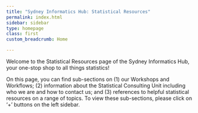 ```yaml
---
title: "Sydney Informatics Hub: Statistical Resources"
permalink: index.html
sidebar: sidebar
type: homepage
class: first
custom_breadcrumb: Home

---
```


Welcome to the Statistical Resources page of the Sydney Informatics Hub, your one-stop shop to all things statistics!

On this page, you can find sub-sections on (1) our Workshops and Workflows; (2) information about the Statistical Consulting Unit including who we are and how to contact us; and (3) references to helpful statistical resources on a range of topics. To view these sub-sections, please click on ‘+’ buttons on the left sidebar.

